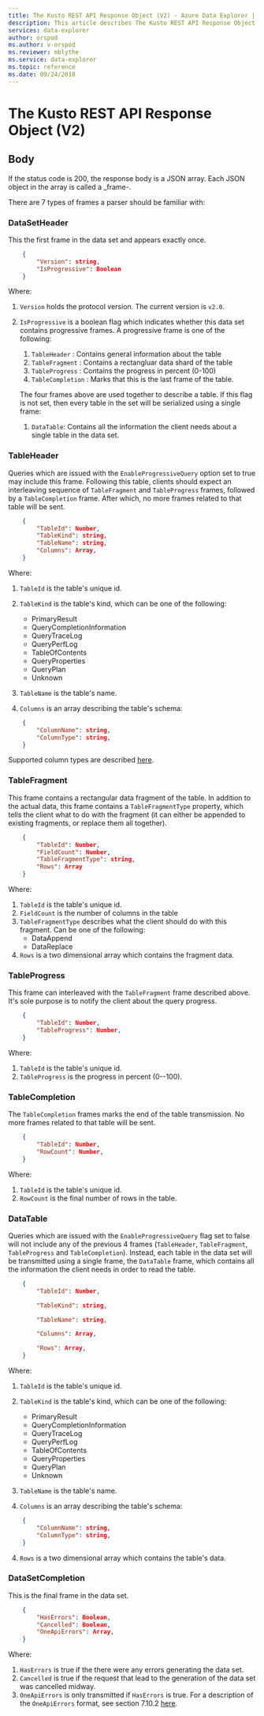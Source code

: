 ```yaml
---
title: The Kusto REST API Response Object (V2) - Azure Data Explorer | Microsoft Docs
description: This article describes The Kusto REST API Response Object (V2) in Azure Data Explorer.
services: data-explorer
author: orspod
ms.author: v-orspod
ms.reviewer: mblythe
ms.service: data-explorer
ms.topic: reference
ms.date: 09/24/2018
---
```

# The Kusto REST API Response Object (V2)

## Body

If the status code is 200, the response body is a JSON array.
Each JSON object in the array is called a _frame-.

There are 7 types of frames a parser should be familiar with:

### DataSetHeader 

This the first frame in the data set and appears exactly once. 
```json
    {
        "Version": string,
        "IsProgressive": Boolean
    }
```

Where:
1. `Version` holds the protocol version. The current version is `v2.0`.
2. `IsProgressive` is a boolean flag which indicates whether this data set contains progressive frames. A progressive frame is one of the following:
    1. `TableHeader` : Contains general information about the table
    2. `TableFragment` : Contains a rectangluar data shard of the table
    3. `TableProgress` : Contains the progress in percent (0-100)
    4. `TableCompletion` : Marks that this is the last frame of the table.
        
    The four frames above are used together to describe a table.
    If this flag is not set, then every table in the set will be serialized using a single frame:
      1. `DataTable`: Contains all the information the client needs about a single table in the data set.


### TableHeader

Queries which are issued with the `EnableProgressiveQuery` option set to true may include this frame. Following this table, clients should expect an interleaving  sequence of `TableFragment` and `TableProgress` frames, followed by a `TableCompletion` frame. After which, no more frames related to that table will be sent.
```json
    {
        "TableId": Number,
        "TableKind": string,
        "TableName": string,
        "Columns": Array,
    }
```

Where:
1. `TableId` is the table's unique id.
2. `TableKind` is the table's kind, which can be one of the following:

      * PrimaryResult
      * QueryCompletionInformation
      * QueryTraceLog
      * QueryPerfLog
      * TableOfContents
      * QueryProperties
      * QueryPlan
      * Unknown
3. `TableName` is the table's name.
4. `Columns` is an array describing the table's schema:

```json
    {
        "ColumnName": string,
        "ColumnType": string,
    }
```
Supported column types are described [here](../../query/scalar-data-types/index.md).

### TableFragment
This frame contains a rectangular data fragment of the table. In addition to the actual data, this frame contains a `TableFragmentType` property, which tells the client what to do with the fragment (it can either be appended to existing fragments, or replace them all together).

```json
    {
        "TableId": Number,
        "FieldCount": Number,
        "TableFragmentType": string,
        "Rows": Array
    }
```
Where:

1. `TableId` is the table's unique id.
2. `FieldCount` is the number of columns in the table
3. `TableFragmentType` describes what the client should do with this fragment. Can be one of the following:
      * DataAppend
      * DataReplace
4. `Rows` is a two dimensional array which contains the fragment data.

### TableProgress
This frame can interleaved with the `TableFragment` frame described above.
It's sole purpose is to notify the client about the query progress.
```json
    {
        "TableId": Number,
        "TableProgress": Number,
    }
```

Where:

1. `TableId` is the table's unique id.
2. `TableProgress` is the progress in percent (0--100).

### TableCompletion
The `TableCompletion` frames marks the end of the table transmission. No more frames related to that table will be sent.
```json
    {
        "TableId": Number,
        "RowCount": Number,
    }
```    
Where:

1. `TableId` is the table's unique id.
2. `RowCount` is the final number of rows in the table.

### DataTable

Queries which are issued with the `EnableProgressiveQuery` flag set to false will not include any of the previous 4 frames (`TableHeader`, `TableFragment`, `TableProgress` and `TableCompletion`). Instead, each table in the data set will be transmitted using a single frame, the `DataTable` frame, which contains all the information the client needs in order to read the table.

```json
    {
        "TableId": Number,

        "TableKind": string,

        "TableName": string,

        "Columns": Array,

        "Rows": Array,
    }
```    

Where:

1. `TableId` is the table's unique id.
2. `TableKind` is the table's kind, which can be one of the following:

      * PrimaryResult
      * QueryCompletionInformation
      * QueryTraceLog
      * QueryPerfLog
      * TableOfContents
      * QueryProperties
      * QueryPlan
      * Unknown
3. `TableName` is the table's name.
4. `Columns` is an array describing the table's schema:

```json
    {
        "ColumnName": string,
        "ColumnType": string,
    }
```
4. `Rows` is a two dimensional array which contains the table's data.


### DataSetCompletion
This is the final frame in the data set.
```json
    {
        "HasErrors": Boolean,
        "Cancelled": Boolean,
        "OneApiErrors": Array,
    }
```

Where:
1. `HasErrors` is true if the there were any errors generating the data set.
2. `Cancelled` is true if the request that lead to the generation of the data set was cancelled midway. 
3. `OneApiErrors` is only transmitted if `HasErrors` is true. For a description of the `OneApiErrors` format, see section 7.10.2 [here](https://github.com/Microsoft/api-guidelines/blob/vNext/Guidelines.md).